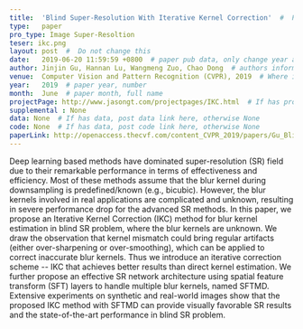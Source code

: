 ```yaml
---
title:  'Blind Super-Resolution With Iterative Kernel Correction'  #  Paper title, covered by ''
type:   paper
pro_type: Image Super-Resoltion
teser: ikc.png
layout: post  #  Do not change this
date:   2019-06-20 11:59:59 +0800  # paper pub data, only change year and month according to this format
author: Jinjin Gu, Hannan Lu, Wangmeng Zuo, Chao Dong  # authors information
venue:  Computer Vision and Pattern Recognition (CVPR), 2019  # Where it be, ICCV and CVPR remove IEEE Conference on, 
year:   2019  # paper year, number
month:  June  # paper month, full name
projectPage: http://www.jasongt.com/projectpages/IKC.html  # If has project page, link here, otherwise None
supplemental : None
data: None  # If has data, post data link here, otherwise None
code: None  # If has data, post code link here, otherwise None
paperLink: http://openaccess.thecvf.com/content_CVPR_2019/papers/Gu_Blind_Super-Resolution_With_Iterative_Kernel_Correction_CVPR_2019_paper.pdf  # post paper pdf link here
---
```


Deep learning based methods have dominated super-resolution (SR) field due to their remarkable performance in terms of effectiveness and efficiency. Most of these methods assume that the blur kernel during downsampling is predefined/known (e.g., bicubic). However, the blur kernels involved in real applications are complicated and unknown, resulting in severe performance drop for the advanced SR methods. In this paper, we propose an Iterative Kernel Correction (IKC) method for blur kernel estimation in blind SR problem, where the blur kernels are unknown. We draw the observation that kernel mismatch could bring regular artifacts (either over-sharpening or over-smoothing), which can be applied to correct inaccurate blur kernels. Thus we introduce an iterative correction scheme -- IKC that achieves better results than direct kernel estimation. We further propose an effective SR network architecture using spatial feature transform (SFT) layers to handle multiple blur kernels, named SFTMD. Extensive experiments on synthetic and real-world images show that the proposed IKC method with SFTMD can provide visually favorable SR results and the state-of-the-art performance in blind SR problem.